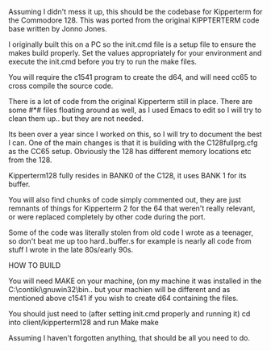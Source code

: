 Assuming I didn't mess it up, this should be the codebase for Kipperterm for the Commodore 128.  This was ported from the original KIPPTERTERM code base written by Jonno Jones.

I originally built this on a PC so the init.cmd file is a setup file to ensure the makes build properly.  Set the values appropriately for your environment and execute the init.cmd before you try to run the make files.

You will require the c1541 program to create the d64, and will need cc65 to cross compile the source code.

There is a lot of code from the original Kipperterm still in place.  There are some #*# files floating around as well, as I used Emacs to edit so I will try to clean them up.. but they are not needed.

Its been over a year since I worked on this, so I will try to document the best I can. One of the main changes is that it is building with the C128fullprg.cfg as the CC65 setup.  Obviously the 128 has different memory locations etc from the 128.

Kipperterm128 fully resides in BANK0 of the C128, it uses BANK 1 for its buffer.

You will also find chunks of code simply commented out, they are just remnants of things for Kipperterm 2 for the 64 that weren't really relevant, or were replaced completely by other code during the port.

Some of the code was literally stolen from old code I wrote as a teenager, so don't beat me up too hard..buffer.s for example is nearly all code from stuff I wrote in the late 80s/early 90s.

HOW TO BUILD

You will need MAKE on your machine, (on my machine it was installed in the C:\contiki\gnuwin32\bin.. but your machien will be different and as mentioned above c1541 if you wish to create d64 containing the files.

You should just need to (after setting init.cmd properly and running it) 
cd into client/kipperterm128 
and run Make
make 

Assuming I haven't forgotten anything, that should be all you need to do.


